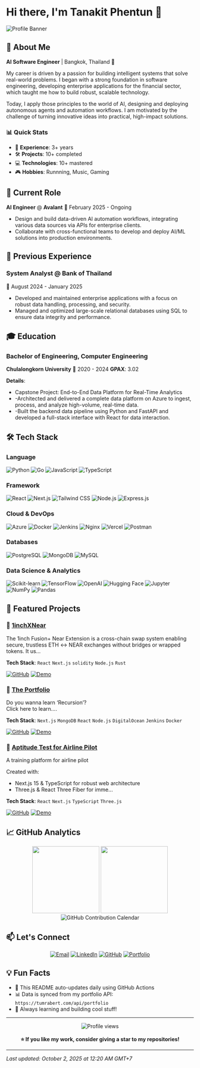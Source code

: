 # Hi there, I'm Tanakit Phentun 👋

![Profile Banner](https://github.com/tumrabert/tumrabert/blob/main/assets/banner.gif?raw=true)

## 🚀 About Me

**AI Software Engineer** | Bangkok, Thailand 📍

My career is driven by a passion for building intelligent systems that solve real-world problems. I began with a strong foundation in software engineering, developing enterprise applications for the financial sector, which taught me how to build robust, scalable technology.

Today, I apply those principles to the world of AI, designing and deploying autonomous agents and automation workflows. I am motivated by the challenge of turning innovative ideas into practical, high-impact solutions.

### 📊 Quick Stats
- 🎯 **Experience**: 3+ years
- 🛠️ **Projects**: 10+ completed
- 💻 **Technologies**: 10+ mastered
- 🎮 **Hobbies**: Runnning, Music, Gaming

## 💼 Current Role

**AI Engineer** @ **Avalant**
📅 February 2025 - Ongoing

- Design and build data-driven AI automation workflows, integrating various data sources via APIs for enterprise clients.
- Collaborate with cross-functional teams to develop and deploy AI/ML solutions into production environments.

## 💼 Previous Experience

### System Analyst @ Bank of Thailand
📅 August 2024 - January 2025

- Developed and maintained enterprise applications with a focus on robust data handling, processing, and security.
- Managed and optimized large-scale relational databases using SQL to ensure data integrity and performance.

## 🎓 Education

### Bachelor of Engineering, Computer Engineering
**Chulalongkorn University**
📅 2020 - 2024
**GPAX**: 3.02

**Details**:
- Capstone Project: End-to-End Data Platform for Real-Time Analytics
- -Architected and delivered a complete data platform on Azure to ingest, process, and analyze high-volume, real-time data.
- -Built the backend data pipeline using Python and FastAPI and developed a full-stack interface with React for data interaction.

## 🛠️ Tech Stack

### Language
![Python](https://img.shields.io/badge/-Python-000000?style=flat-square&logo=python&logoColor=white) ![Go](https://img.shields.io/badge/-Go-000000?style=flat-square&logo=go&logoColor=white) ![JavaScript](https://img.shields.io/badge/-JavaScript-000000?style=flat-square&logo=javascript&logoColor=white) ![TypeScript](https://img.shields.io/badge/-TypeScript-000000?style=flat-square&logo=typescript&logoColor=white)
### Framework
![React](https://img.shields.io/badge/-React-000000?style=flat-square&logo=react&logoColor=white) ![Next.js](https://img.shields.io/badge/-Nextjs-000000?style=flat-square&logo=nextjs&logoColor=white) ![Tailwind CSS](https://img.shields.io/badge/-Tailwind%20CSS-000000?style=flat-square&logo=tailwindcss&logoColor=white) ![Node.js](https://img.shields.io/badge/-Nodejs-000000?style=flat-square&logo=nodejs&logoColor=white) ![Express.js](https://img.shields.io/badge/-Expressjs-000000?style=flat-square&logo=expressjs&logoColor=white)
### Cloud & DevOps
![Azure](https://img.shields.io/badge/-Azure-000000?style=flat-square&logo=azure&logoColor=white) ![Docker](https://img.shields.io/badge/-Docker-000000?style=flat-square&logo=docker&logoColor=white) ![Jenkins](https://img.shields.io/badge/-Jenkins-000000?style=flat-square&logo=jenkins&logoColor=white) ![Nginx](https://img.shields.io/badge/-Nginx-000000?style=flat-square&logo=nginx&logoColor=white) ![Vercel](https://img.shields.io/badge/-Vercel-000000?style=flat-square&logo=vercel&logoColor=white) ![Postman](https://img.shields.io/badge/-Postman-000000?style=flat-square&logo=postman&logoColor=white)
### Databases
![PostgreSQL](https://img.shields.io/badge/-PostgreSQL-000000?style=flat-square&logo=postgresql&logoColor=white) ![MongoDB](https://img.shields.io/badge/-MongoDB-000000?style=flat-square&logo=mongodb&logoColor=white) ![MySQL](https://img.shields.io/badge/-MySQL-000000?style=flat-square&logo=mysql&logoColor=white)
### Data Science & Analytics
![Scikit-learn](https://img.shields.io/badge/-Scikitlearn-000000?style=flat-square&logo=scikitlearn&logoColor=white) ![TensorFlow](https://img.shields.io/badge/-TensorFlow-000000?style=flat-square&logo=tensorflow&logoColor=white) ![OpenAI](https://img.shields.io/badge/-OpenAI-000000?style=flat-square&logo=openai&logoColor=white) ![Hugging Face](https://img.shields.io/badge/-Hugging%20Face-000000?style=flat-square&logo=huggingface&logoColor=white) ![Jupyter](https://img.shields.io/badge/-Jupyter-000000?style=flat-square&logo=jupyter&logoColor=white) ![NumPy](https://img.shields.io/badge/-NumPy-000000?style=flat-square&logo=numpy&logoColor=white) ![Pandas](https://img.shields.io/badge/-Pandas-000000?style=flat-square&logo=pandas&logoColor=white)

## 🌟 Featured Projects

### 🔗 [1inchXNear](https://1inch-fusion-near.vercel.app/)

The 1inch Fusion+ Near Extension is a cross-chain swap system enabling secure, trustless ETH ↔ NEAR exchanges without bridges or wrapped tokens. It us...

**Tech Stack**: `React` `Next.js` `solidity` `Node.js` `Rust`

[![GitHub](https://img.shields.io/badge/-GitHub-181717?style=flat-square&logo=github)](https://github.com/tumrabert/1inchXNear) [![Demo](https://img.shields.io/badge/-Live_Demo-FF6B6B?style=flat-square&logo=vercel)](https://1inch-fusion-near.vercel.app/)
### 🔗 [The Portfolio](https://tumrabert.com/)

Do you wanna learn ‘Recursion’?   
Click here to learn....

**Tech Stack**: `Next.js` `MongoDB` `React` `Node.js` `DigitalOcean` `Jenkins` `Docker`

[![GitHub](https://img.shields.io/badge/-GitHub-181717?style=flat-square&logo=github)](https://github.com/tumrabert/ProfilePage) [![Demo](https://img.shields.io/badge/-Live_Demo-FF6B6B?style=flat-square&logo=vercel)](https://tumrabert.com/)
### 🔗 [Aptitude Test for Airline Pilot](https://pilotgame.vercel.app/)

A training platform for airline pilot

Created with:
  - Next.js 15 & TypeScript for robust web architecture
  - Three.js & React Three Fiber for imme...

**Tech Stack**: `React` `Next.js` `TypeScript` `Three.js`

[![GitHub](https://img.shields.io/badge/-GitHub-181717?style=flat-square&logo=github)](https://github.com/tumrabert/PilotAptGame) [![Demo](https://img.shields.io/badge/-Live_Demo-FF6B6B?style=flat-square&logo=vercel)](https://pilotgame.vercel.app/)

## 📈 GitHub Analytics

<div align="center">
  <img height="180em" src="https://github-readme-stats.vercel.app/api?username=tumrabert&show_icons=true&theme=radical&include_all_commits=true&count_private=true"/>
  <img height="180em" src="https://github-readme-stats.vercel.app/api/top-langs/?username=tumrabert&layout=compact&langs_count=8&theme=radical"/>
</div>

<div align="center">
  <img src="https://ghchart.rshah.org/tumrabert" alt="GitHub Contribution Calendar" />
</div>


## 📫 Let's Connect

<div align="center">

[![Email](https://img.shields.io/badge/-tum_tanakitp@hotmail.com-D14836?style=for-the-badge&logo=gmail&logoColor=white)](mailto:tum_tanakitp@hotmail.com)
[![LinkedIn](https://img.shields.io/badge/-LinkedIn-0077B5?style=for-the-badge&logo=linkedin&logoColor=white)](https://linkedin.com/in/tumrabert)
[![GitHub](https://img.shields.io/badge/-GitHub-181717?style=for-the-badge&logo=github)](https://github.com/tumrabert)
[![Portfolio](https://img.shields.io/badge/-Portfolio-FF6B6B?style=for-the-badge&logo=vercel)](https://tumrabert.com)

</div>

## 💡 Fun Facts

- 🔄 This README auto-updates daily using GitHub Actions
- 📊 Data is synced from my portfolio API: `https://tumrabert.com/api/portfolio`
- 🎯 Always learning and building cool stuff!

---

<div align="center">
  <img src="https://komarev.com/ghpvc/?username=tumrabert&color=blueviolet&style=flat-square&label=Profile+Views" alt="Profile views" />
  <br><br>
  <b>⭐ If you like my work, consider giving a star to my repositories!</b>
</div>

---
*Last updated: October 2, 2025 at 12:20 AM GMT+7*
